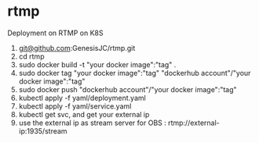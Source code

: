# rtmp
Deployment on RTMP on K8S

1. git@github.com:GenesisJC/rtmp.git
2. cd rtmp
3. sudo docker build -t "your docker image":"tag" .
4. sudo docker tag "your docker image":"tag"  "dockerhub account"/"your docker image":"tag"
5. sudo docker push "dockerhub account"/"your docker image":"tag"
6. kubectl apply -f yaml/deployment.yaml 
7. kubectl apply -f yaml/service.yaml 
8. kubectl get svc, and get your external ip
9. use the external ip as stream server for OBS : rtmp://external-ip:1935/stream
